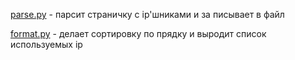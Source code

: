[parse.py](https://github.com/yadra/parse-network-ips/blob/master/parser.py) - парсит страничку с ip'шниками и за писывает в файл

[format.py](https://github.com/yadra/parse-network-ips/blob/master/format.py) - делает сортировку по прядку и выродит список используемых ip
